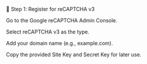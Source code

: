 🚀 Step 1: Register for reCAPTCHA v3

Go to the Google reCAPTCHA Admin Console.

Select reCAPTCHA v3 as the type.

Add your domain name (e.g., example.com).

Copy the provided Site Key and Secret Key for later use.
